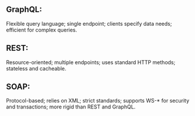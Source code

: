 ## GraphQL:
Flexible query language; single endpoint; clients specify data needs; efficient for complex queries.

## REST: 
Resource-oriented; multiple endpoints; uses standard HTTP methods; stateless and cacheable.

## SOAP: 
Protocol-based; relies on XML; strict standards; supports WS-* for security and transactions; more rigid than REST and GraphQL.
